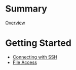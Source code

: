 # Summary

[Overview](README.md)

# Getting Started

- [Connecting with SSH](getting-started/ssh.md)
- [File Access](getting-started/file-access.md)
